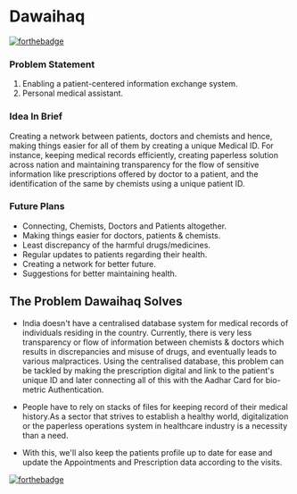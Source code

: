 # Dawaihaq
[![forthebadge](https://forthebadge.com/images/badges/built-with-love.svg)](https://forthebadge.com)
### Problem Statement
1. Enabling a patient-centered information exchange system.
2. Personal medical assistant.

### Idea In Brief
Creating a network between patients, doctors and chemists and hence, making things easier for all of them by creating a unique Medical ID. For instance, keeping medical records efficiently, creating paperless solution across nation and maintaining transparency for the flow of sensitive information like prescriptions offered by doctor to a patient, and the identification of the same by chemists using a unique patient ID. 

### Future Plans 
- Connecting, Chemists, Doctors and Patients altogether.
- Making things easier for doctors, patients & chemists.
- Least discrepancy of the harmful drugs/medicines.
- Regular updates to patients regarding their health.
- Creating a network for better future.
- Suggestions for better maintaining health.

## The Problem Dawaihaq Solves 
- India doesn't have a centralised database system for medical records of individuals residing in the country. Currently, there is very less transparency or flow of information between chemists & doctors which results in discrepancies and misuse of drugs, and eventually leads to various malpractices. Using the centralised database, this problem can be tackled by making the prescription digital and link to the patient's unique ID and later connecting all of this with the Aadhar Card for bio-metric Authentication. 

- People have to rely on stacks of files for keeping record of their medical history.As a sector that strives to establish a healthy world, digitalization or the paperless operations system in healthcare industry is a necessity than a need.

- With this, we'll also keep the patients profile up to date for ease and update the Appointments and Prescription data according to the visits.

[![forthebadge](https://forthebadge.com/images/badges/check-it-out.svg)](https://icoderharshit.github.io/dawaihaq)
